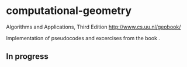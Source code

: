 # computational-geometry
Algorithms and Applications, Third Edition
http://www.cs.uu.nl/geobook/

Implementation of pseudocodes and excercises from the book .

## In progress 
